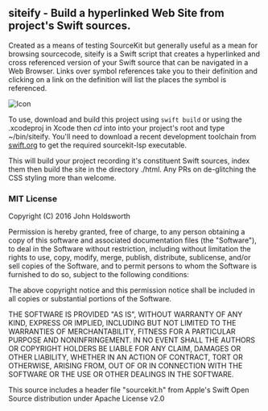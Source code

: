 
## siteify - Build a hyperlinked Web Site from project's Swift sources.

Created as a means of testing SourceKit but generally useful as a mean for browsing
sourcecode, siteify is a Swift script that creates a
hyperlinked and cross referenced version of your Swift source that can be navigated
in a Web Browser. Links over symbol references take you to their definition and
clicking on a link on the definition will list the places the symbol is referenced.

![Icon](http://injectionforxcode.johnholdsworth.com/siteify2.png)

To use, download and build this project using `swift build` or using the
.xcodeproj in Xcode then _cd_ into into your project's root and type ~/bin/siteify.
You'll need to download a recent development toolchain from [swift.org](https://swift.org/download/) to get the required sourcekit-lsp executable.

This will build your project recording it's constituent Swift sources, index them
then build the site in the directory ./html. Any PRs on de-glitching the CSS styling
more than welcome.

### MIT License

Copyright (C) 2016 John Holdsworth

Permission is hereby granted, free of charge, to any person obtaining a copy of this software and associated 
documentation files (the "Software"), to deal in the Software without restriction, including without limitation 
the rights to use, copy, modify, merge, publish, distribute, sublicense, and/or sell copies of the Software, 
and to permit persons to whom the Software is furnished to do so, subject to the following conditions:

The above copyright notice and this permission notice shall be included in all copies or substantial 
portions of the Software.

THE SOFTWARE IS PROVIDED "AS IS", WITHOUT WARRANTY OF ANY KIND, EXPRESS OR IMPLIED, INCLUDING BUT NOT 
LIMITED TO THE WARRANTIES OF MERCHANTABILITY, FITNESS FOR A PARTICULAR PURPOSE AND NONINFRINGEMENT. 
IN NO EVENT SHALL THE AUTHORS OR COPYRIGHT HOLDERS BE LIABLE FOR ANY CLAIM, DAMAGES OR OTHER LIABILITY, 
WHETHER IN AN ACTION OF CONTRACT, TORT OR OTHERWISE, ARISING FROM, OUT OF OR IN CONNECTION WITH THE 
SOFTWARE OR THE USE OR OTHER DEALINGS IN THE SOFTWARE.

This source includes a header file "sourcekit.h" from Apple's Swift Open Source distribution under Apache License v2.0
